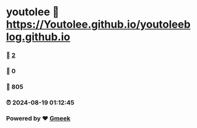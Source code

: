 # youtolee :link: https://Youtolee.github.io/youtoleeblog.github.io 
### :page_facing_up: [2](https://Youtolee.github.io/youtoleeblog.github.io/tag.html) 
### :speech_balloon: 0 
### :hibiscus: 805 
### :alarm_clock: 2024-08-19 01:12:45 
### Powered by :heart: [Gmeek](https://github.com/Meekdai/Gmeek)
